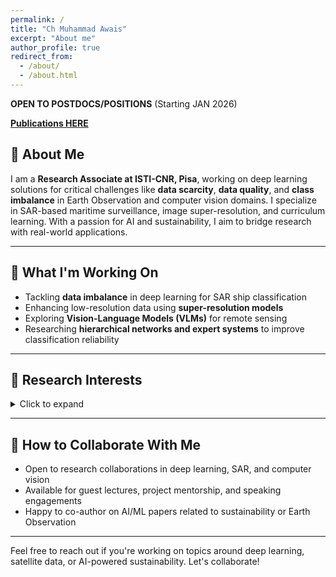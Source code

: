 ```yaml
---
permalink: /
title: "Ch Muhammad Awais"
excerpt: "About me"
author_profile: true
redirect_from: 
  - /about/
  - /about.html
---
```


**OPEN TO POSTDOCS/POSITIONS** (Starting JAN 2026)

**[Publications HERE](https://cm-awais.github.io/publications/)**

## 👋 About Me

I am a **Research Associate at ISTI-CNR, Pisa**, working on deep learning solutions for critical challenges like **data scarcity**, **data quality**, and **class imbalance** in Earth Observation and computer vision domains. I specialize in SAR-based maritime surveillance, image super-resolution, and curriculum learning. With a passion for AI and sustainability, I aim to bridge research with real-world applications.

---

## 🔬 What I'm Working On

- Tackling **data imbalance** in deep learning for SAR ship classification
- Enhancing low-resolution data using **super-resolution models**
- Exploring **Vision-Language Models (VLMs)** for remote sensing
- Researching **hierarchical networks and expert systems** to improve classification reliability

---

## 🧠 Research Interests
<details>
<summary>Click to expand</summary>

- Computer Vision
- Machine Learning & Deep Learning
- Image Augmentation & Super-Resolution
- Vision-Language Models
- Environment & Sustainability
- Natural Language Processing
- AI for Remote Sensing & EO
- Data Analysis & Visualization

</details>

---

## 🤝 How to Collaborate With Me
- Open to research collaborations in deep learning, SAR, and computer vision
- Available for guest lectures, project mentorship, and speaking engagements
- Happy to co-author on AI/ML papers related to sustainability or Earth Observation

---

Feel free to reach out if you're working on topics around deep learning, satellite data, or AI-powered sustainability. Let's collaborate!


